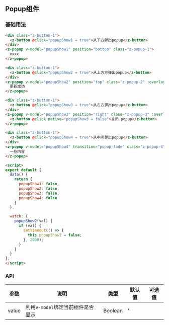 ## Popup组件

### 基础用法

```html
<div class="z-button-1">
  <z-button @click="popupShow1 = true">从下方弹出popup</z-button>
</div>
<z-popup v-model="popupShow1" position="bottom" class="z-popup-1">
  xxxx
</z-popup>

<div class="z-button-1">
  <z-button @click="popupShow2 = true">从上方方弹出popup</z-button>
</div>
<z-popup v-model="popupShow2" position="top" class="z-popup-2" :overlay="false">
  更新成功
</z-popup>

<div class="z-button-1">
  <z-button @click="popupShow3 = true">从右方弹出popup</z-button>
</div>
<z-popup v-model="popupShow3" position="right" class="z-popup-3" :overlay="false">
  <z-button @click.native="popupShow3 = false">关闭 popup</z-button>
</z-popup>

<div class="z-button-1">
  <z-button @click="popupShow4 = true">从中间弹出popup</z-button>
</div>
<z-popup v-model="popupShow4" transition="popup-fade" class="z-popup-4">
  一些内容
</z-popup>

<script>
export default {
  data() {
    return {
      popupShow1: false,
      popupShow2: false,
      popupShow3: false,
      popupShow4: false
    }
  },

  watch: {
    popupShow2(val) {
      if (val) {
        setTimeout(() => {
          this.popupShow2 = false;
        }, 2000);
      }
    }
  }
};
</script>
```

### API

| 参数       | 说明      | 类型       | 默认值       | 可选值       |
|-----------|-----------|-----------|-------------|-------------|
| value | 利用`v-model`绑定当前组件是否显示 | Boolean  | '' |   |
